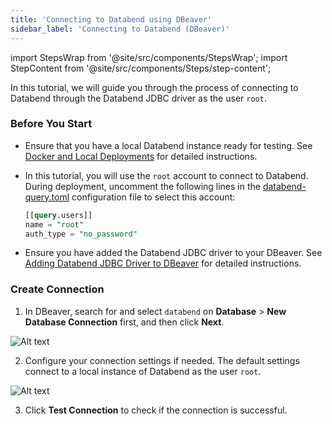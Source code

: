 ```yaml
---
title: 'Connecting to Databend using DBeaver'
sidebar_label: 'Connecting to Databend (DBeaver)'
---
```

import StepsWrap from '@site/src/components/StepsWrap';
import StepContent from '@site/src/components/Steps/step-content';

In this tutorial, we will guide you through the process of connecting to Databend through the Databend JDBC driver as the user `root`.

<StepsWrap>
<StepContent number="1">

### Before You Start

- Ensure that you have a local Databend instance ready for testing. See [Docker and Local Deployments](/guides/deploy/deploy/non-production/deploying-local) for detailed instructions.
- In this tutorial, you will use the `root` account to connect to Databend. During deployment, uncomment the following lines in the [databend-query.toml](https://github.com/datafuselabs/databend/blob/main/scripts/distribution/configs/databend-query.toml) configuration file to select this account:

    ```sql title="databend-query.toml"
    [[query.users]]
    name = "root"
    auth_type = "no_password"
    ```
- Ensure you have added the Databend JDBC driver to your DBeaver. See [Adding Databend JDBC Driver to DBeaver](/guides/sql-clients/jdbc/#adding-databend-jdbc-driver-to-dbeaver) for detailed instructions.

</StepContent>
<StepContent number="2">

### Create Connection

1. In DBeaver, search for and select `databend` on **Database** > **New Database Connection** first, and then click **Next**.

![Alt text](@site/docs/public/img/integration/jdbc-new-driver.png)

2. Configure your connection settings if needed. The default settings connect to a local instance of Databend as the user `root`.

![Alt text](@site/docs/public/img/integration/jdbc-connect.png)

3. Click **Test Connection** to check if the connection is successful.

</StepContent>
</StepsWrap>